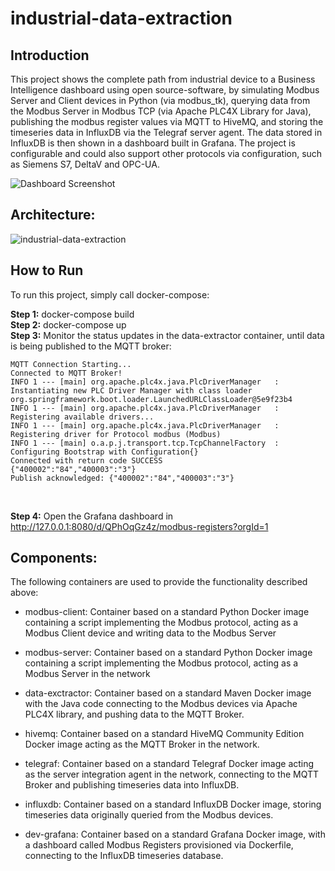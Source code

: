 # industrial-data-extraction

## Introduction

This project shows the complete path from industrial device to a Business Intelligence dashboard using open source-software, by simulating Modbus Server and Client devices in Python (via modbus_tk), querying data from the Modbus Server in Modbus TCP (via Apache PLC4X Library for Java), publishing the modbus register values via MQTT to HiveMQ, and storing the timeseries data in InfluxDB via the Telegraf server agent. The data stored in InfluxDB is then shown in a dashboard built in Grafana. 
The project is configurable and could also support other protocols via configuration, such as Siemens S7, DeltaV and OPC-UA.

![Dashboard Screenshot](https://user-images.githubusercontent.com/89973885/182029682-468be1ba-67ae-4b0a-934f-bf1383caec22.png)

## Architecture:

![industrial-data-extraction](https://user-images.githubusercontent.com/89973885/182029628-03f489c8-55f2-4e08-9298-ebd01eeb97ad.png)

## How to Run

To run this project, simply call docker-compose:<br />

**Step 1:** docker-compose build <br />
**Step 2:** docker-compose up <br />
**Step 3:** Monitor the status updates in the data-extractor container, until data is being published to the MQTT broker:  <br />

```
MQTT Connection Starting...
Connected to MQTT Broker!
INFO 1 --- [main] org.apache.plc4x.java.PlcDriverManager   : Instantiating new PLC Driver Manager with class loader org.springframework.boot.loader.LaunchedURLClassLoader@5e9f23b4
INFO 1 --- [main] org.apache.plc4x.java.PlcDriverManager   : Registering available drivers...
INFO 1 --- [main] org.apache.plc4x.java.PlcDriverManager   : Registering driver for Protocol modbus (Modbus)
INFO 1 --- [main] o.a.p.j.transport.tcp.TcpChannelFactory  : Configuring Bootstrap with Configuration{}
Connected with return code SUCCESS
{"400002":"84","400003":"3"}
Publish acknowledged: {"400002":"84","400003":"3"}
```
<br />

**Step 4:** Open the Grafana dashboard in http://127.0.0.1:8080/d/QPhOqGz4z/modbus-registers?orgId=1


## Components:

The following containers are used to provide the functionality described above:

- modbus-client: Container based on a standard Python Docker image containing a script implementing the Modbus protocol, acting as a Modbus Client device and writing data to the Modbus Server

- modbus-server: Container based on a standard Python Docker image containing a script implementing the Modbus protocol, acting as a Modbus Server in the network

- data-exctractor: Container based on a standard Maven Docker image with the Java code connecting to the Modbus devices via Apache PLC4X library, and pushing data to the MQTT Broker.

- hivemq: Container based on a standard HiveMQ Community Edition Docker image acting as the MQTT Broker in the network.

- telegraf: Container based on a standard Telegraf Docker image acting as the server integration agent in the network, connecting to the MQTT Broker and publishing timeseries data into InfluxDB.

- influxdb: Container based on a standard InfluxDB Docker image, storing timeseries data originally queried from the Modbus devices.

- dev-grafana: Container based on a standard Grafana Docker image, with a dashboard called Modbus Registers provisioned via Dockerfile, connecting to the InfluxDB timeseries database.
